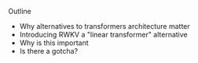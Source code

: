 Outline
- Why alternatives to transformers architecture matter
- Introducing RWKV a "linear transformer" alternative
- Why is this important
- Is there a gotcha?

